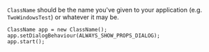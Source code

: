`ClassName` should be the name you've given to your application (e.g. `TwoWindowsTest`) or whatever it may be.

```
ClassName app = new ClassName();
app.setDialogBehaviour(ALWAYS_SHOW_PROPS_DIALOG);
app.start();
```